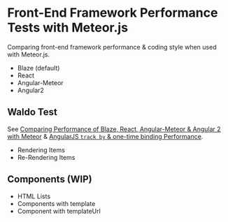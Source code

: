 # Front-End Framework Performance Tests with Meteor.js

Comparing front-end framework performance & coding style when used with Meteor.js. 

* Blaze (default)
* React 
* Angular-Meteor
* Angular2


## Waldo Test

See [Comparing Performance of Blaze, React, Angular-Meteor & Angular 2 with Meteor](http://info.meteor.com/blog/comparing-performance-of-blaze-react-angular-meteor-and-angular-2-with-meteor) & [AngularJS `track by` & one-time binding Performance](http://www.shmck.com/measuring-angular-performance-track-by-and-one-time-binding/).

* Rendering Items
* Re-Rendering Items


## Components (WIP)

* HTML Lists
* Components with template
* Component with templateUrl